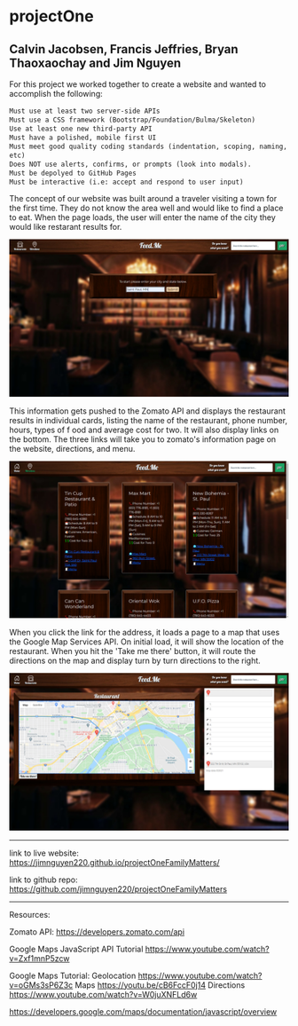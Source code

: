 # projectOne
## Calvin Jacobsen, Francis Jeffries, Bryan Thaoxaochay and Jim Nguyen

For this project we worked together to create a website and wanted to accomplish the following:

```
Must use at least two server-side APIs
Must use a CSS framework (Bootstrap/Foundation/Bulma/Skeleton)
Use at least one new third-party API
Must have a polished, mobile first UI
Must meet good quality coding standards (indentation, scoping, naming, etc)
Does NOT use alerts, confirms, or prompts (look into modals).
Must be depolyed to GitHub Pages
Must be interactive (i.e: accept and respond to user input)
```

The concept of our website was built around a traveler visiting a town for the first time.  They do not know the area well and would like to find a place to eat.  When the page loads, the user will enter the name of the city they would like restarant results for.

![index image](./assets/images/index.PNG)

This information gets pushed to the Zomato API and displays the restaurant results in individual cards, listing the name of the restaurant, phone number, hours, types of f ood and average cost for two.  It will also display links on the bottom.  The three links will take you to zomato's information page on the website, directions, and menu.  

![restaurants image](./assets/images/restaurants.png)

When you click the link for the address, it loads a page to a map that uses the Google Map Services API.  On initial load, it will show the location of the restaurant.  When you hit the 'Take me there' button, it will route the directions on the map and display turn by turn directions to the right.

![maps image](./assets/images/maps.PNG)






----------------------------------

link to live website: https://jimnguyen220.github.io/projectOneFamilyMatters/

link to github repo: https://github.com/jimnguyen220/projectOneFamilyMatters

--------------------------------------


Resources:

Zomato API:
https://developers.zomato.com/api

Google Maps JavaScript API Tutorial
https://www.youtube.com/watch?v=Zxf1mnP5zcw

Google Maps Tutorial:
Geolocation
https://www.youtube.com/watch?v=oGMs3sP6Z3c
Maps
https://youtu.be/cB6FccF0j14
Directions
https://www.youtube.com/watch?v=W0juXNFLd6w

https://developers.google.com/maps/documentation/javascript/overview